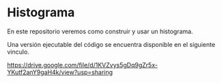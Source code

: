 # Histograma
En este repositorio veremos como construir y usar un histograma.

Una versión ejecutable del código se encuentra disponible en el siguiente vinculo.

https://drive.google.com/file/d/1KVZvys5gDq9gZr5x-YKutf2anY9gaH4k/view?usp=sharing
